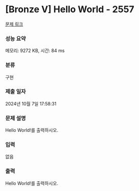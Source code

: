 # [Bronze V] Hello World - 2557 

[문제 링크](https://www.acmicpc.net/problem/2557) 

### 성능 요약

메모리: 9272 KB, 시간: 84 ms

### 분류

구현

### 제출 일자

2024년 10월 7일 17:58:31

### 문제 설명

<p>
	Hello World!를 출력하시오.</p>

### 입력 

 <p>
	없음</p>

### 출력 

 <p>
	Hello World!를 출력하시오.</p>

